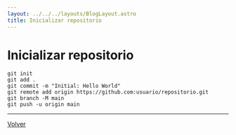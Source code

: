 ```yaml
---
layout: ../../../layouts/BlogLayout.astro
title: Inicializar repositorio
---
```


# Inicializar repositorio

```plaintext
git init
git add .
git commit -m "Initial: Hello World"
git remote add origin https://github.com:usuario/repositorio.git
git branch -M main
git push -u origin main
```

<hr>

<p class="link-back-container">
  <a class="link-back" href="/blog/git">Volver</a>
</p>
